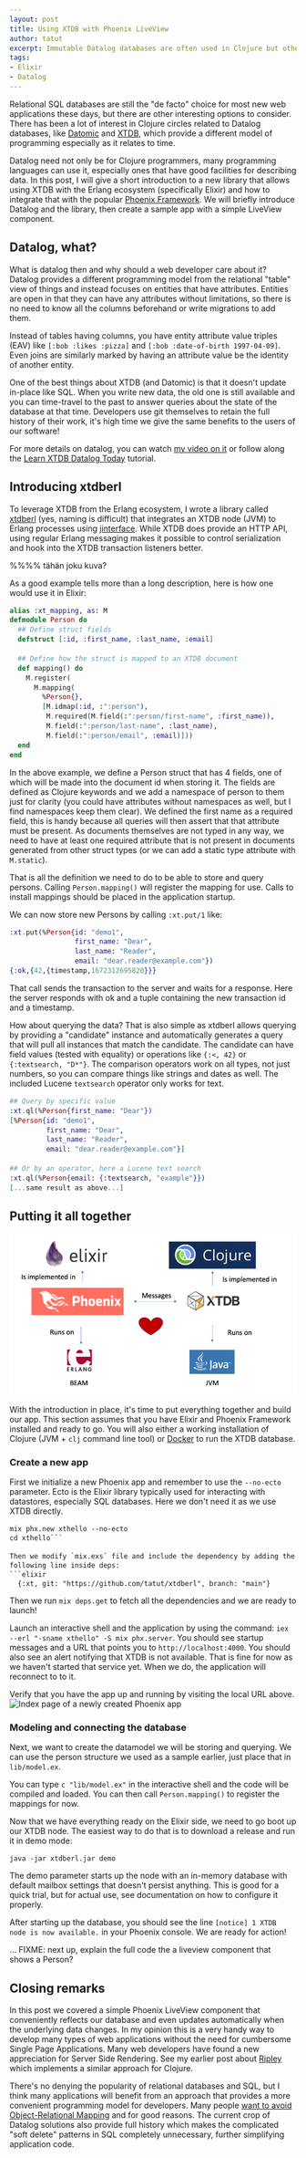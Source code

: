 ```yaml
---
layout: post
title: Using XTDB with Phoenix LiveView
author: tatut
excerpt: Immutable Datalog databases are often used in Clojure but other frameworks, like Phoenix LiveView, can benefit from them as well.
tags:
- Elixir
- Datalog
---
```


Relational SQL databases are still the "de facto" choice for most new web applications these days,
but there are other interesting options to consider. There has been a lot of interest in Clojure circles
related to Datalog databases, like [Datomic](https://www.datomic.com)
and [XTDB](https://xtdb.com), which provide a different model of programming especially as it relates
to time.

Datalog need not only be for Clojure programmers, many programming languages can use it, especially ones
that have good facilities for describing data.
In this post, I will give a short introduction to a new library that allows using XTDB with the Erlang
ecosystem (specifically Elixir) and how to integrate that with the popular [Phoenix Framework](https://phoenixframework.org).
We will briefly introduce Datalog and the library, then create a sample app with a simple
LiveView component.

## Datalog, what?

What is datalog then and why should a web developer care about it? Datalog provides a different
programming model from the relational "table" view of things and instead focuses on entities that
have attributes. Entities are open in that they can have any attributes without limitations, so
there is no need to know all the columns beforehand or write migrations to add them.

Instead of tables having columns, you have entity attribute value triples (EAV) like
`[:bob :likes :pizza]` and `[:bob :date-of-birth 1997-04-09]`. Even joins are similarly
marked by having an attribute value be the identity of another entity.

One of the best things about XTDB (and Datomic) is that it doesn't update in-place like SQL.
When you write new data, the old one is still available and you can time-travel to the past
to answer queries about the state of the database at that time. Developers use git themselves
to retain the full history of their work, it's high time we give the same benefits to the
users of our software!

For more details on datalog, you can watch [my video on it](https://youtu.be/_PDul4C6qYI) or
follow along the [Learn XTDB Datalog Today](https://nextjournal.com/learn-xtdb-datalog-today/learn-xtdb-datalog-today)
tutorial.

## Introducing xtdberl

To leverage XTDB from the Erlang ecosystem, I wrote a library called [xtdberl](https://github.com/tatut/xtdberl)
(yes, naming is difficult) that integrates an XTDB node (JVM) to Erlang processes using [jinterface](https://www.erlang.org/doc/apps/jinterface/jinterface_users_guide.html).
While XTDB does provide an HTTP API, using regular Erlang messaging makes it possible to
control serialization and hook into the XTDB transaction listeners better.

%%%% tähän joku kuva?

As a good example tells more than a long description, here is how one would use it in Elixir:

```elixir
alias :xt_mapping, as: M
defmodule Person do
  ## Define struct fields
  defstruct [:id, :first_name, :last_name, :email]

  ## Define how the struct is mapped to an XTDB document
  def mapping() do
    M.register(
      M.mapping(
        %Person{},
        [M.idmap(:id, :":person"),
         M.required(M.field(:":person/first-name", :first_name)),
         M.field(:":person/last-name", :last_name),
         M.field(:":person/email", :email)]))
  end
end
```

In the above example, we define a Person struct that has 4 fields, one of which will be made into the
document id when storing it. The fields are defined as Clojure keywords and we add a namespace of person
to them just for clarity (you could have attributes without namespaces as well, but I find namespaces
keep them clear). We defined the first name as a required field, this is handy because all queries will
then assert that that attribute must be present. As documents themselves are not typed in any way, we
need to have at least one required attribute that is not present in documents generated from other struct
types (or we can add a static type attribute with `M.static`).

That is all the definition we need to do to be able to store and query persons. Calling `Person.mapping()`
will register the mapping for use. Calls to install mappings should be placed in the application startup.

We can now store new Persons by calling `:xt.put/1` like:
```elixir
:xt.put(%Person{id: "demo1",
                first_name: "Dear",
                last_name: "Reader",
                email: "dear.reader@example.com"})
{:ok,{42,{timestamp,1672312695820}}}
```

That call sends the transaction to the server and waits for a response. Here the server
responds with ok and a tuple containing the new transaction id and a timestamp.

How about querying the data? That is also simple as xtdberl allows querying by providing a "candidate"
instance and automatically generates a query that will pull all instances that match the candidate.
The candidate can have field values (tested with equality) or operations like `{:<, 42}` or `{:textsearch, "D*"}`.
The comparison operators work on all types, not just numbers, so you can compare things like strings
and dates as well. The included Lucene `textsearch` operator only works for text.

```elixir
## Query by specific value
:xt.ql(%Person{first_name: "Dear"})
[%Person{id: "demo1",
         first_name: "Dear",
         last_name: "Reader",
         email: "dear.reader@example.com"}]

## Or by an operator, here a Lucene text search
:xt.ql(%Person{email: {:textsearch, "example"}})
[...same result as above...]
```


## Putting it all together

![Happy family ready for business](/img/2023-xtdb-phoenix/all-together.png)

With the introduction in place, it's time to put everything together and build our app.
This section assumes that you have Elixir and Phoenix Framework installed and ready to go.
You will also either a working installation of Clojure (JVM + `clj` command line tool) or
[Docker](https://www.docker.com) to run the XTDB database.

### Create a new app

First we initialize a new Phoenix app and remember to use the `--no-ecto` parameter. Ecto
is the Elixir library typically used for interacting with datastores, especially SQL databases.
Here we don't need it as we use XTDB directly.

```shell
mix phx.new xthello --no-ecto
cd xthello```

Then we modify `mix.exs` file and include the dependency by adding the
following line inside deps:
```elixir
  {:xt, git: "https://github.com/tatut/xtdberl", branch: "main"}
```

Then we run `mix deps.get` to fetch all the dependencies and we are ready to launch!

Launch an interactive shell and the application by using the command: `iex --erl "-sname xthello" -S mix phx.server`.
You should see startup messages and a URL that points you to `http://localhost:4000`.
You should also see an alert notifying that XTDB is not available. That is fine for now
as we haven't started that service yet. When we do, the application will reconnect to
to it.

Verify that you have the app up and running by visiting the local URL above.
![Index page of a newly created Phoenix app](/img/2023-xtdb-phoenix/index-page.png)

### Modeling and connecting the database

Next, we want to create the datamodel we will be storing and querying. We can use the
person structure we used as a sample earlier, just place that in `lib/model.ex`.

You can type `c "lib/model.ex"` in the interactive shell and the code will be compiled
and loaded. You can then call `Person.mapping()` to register the mappings for now.

Now that we have everything ready on the Elixir side, we need to go boot up our XTDB node.
The easiest way to do that is to download a release and run it in demo mode:

```shell
java -jar xtdberl.jar demo
```

The demo parameter starts up the node with an in-memory database with default
mailbox settings that doesn't persist anything. This is good for a quick trial, but for
actual use, see documentation on how to configure it properly.

After starting up the database, you should see the line ```[notice] 1 XTDB node is now available.```
in your Phoenix console. We are ready for action!


... FIXME: next up, explain the full code the a liveview component that shows a Person?


## Closing remarks

In this post we covered a simple Phoenix LiveView component that conveniently reflects
our database and even updates automatically when the underlying data changes. In my opinion
this is a very handy way to develop many types of web applications without the need for
cumbersome Single Page Applications. Many web developers have found a new appreciation for
Server Side Rendering. See my earlier post about [Ripley](https://dev.solita.fi/2020/06/01/rethinking-the-frontend.html)
which implements a similar approach for Clojure.

There's no denying the popularity of relational databases and SQL, but I think many applications
will benefit from an approach that provides a more convenient programming model for developers.
Many people [want to avoid Object-Relational Mapping](https://dev.solita.fi/2021/06/01/why-avoid-an-orm.html)
and for good reasons. The current crop of Datalog solutions also provide full history which makes the
complicated "soft delete" patterns in SQL completely unnecessary, further simplifying application code.

